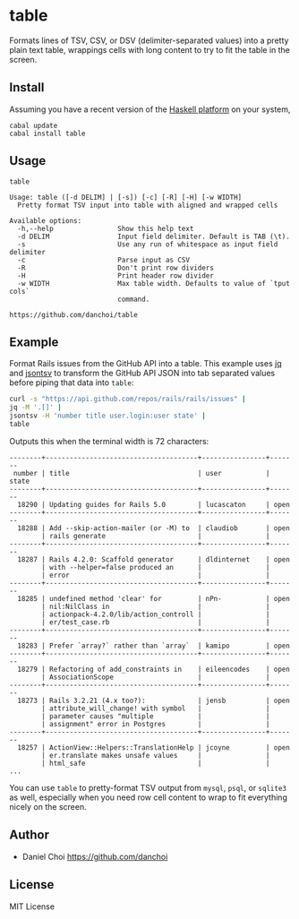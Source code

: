 # table

Formats lines of TSV, CSV, or DSV (delimiter-separated values) into a pretty
plain text table, wrappings cells with long content to try to fit the table in
the screen.


## Install

Assuming you have a recent version of the [Haskell
platform](https://www.haskell.org/platform/) on your system, 

    cabal update
    cabal install table

## Usage 

```
table

Usage: table ([-d DELIM] | [-s]) [-c] [-R] [-H] [-w WIDTH]
  Pretty format TSV input into table with aligned and wrapped cells

Available options:
  -h,--help                Show this help text
  -d DELIM                 Input field delimiter. Default is TAB (\t).
  -s                       Use any run of whitespace as input field delimiter
  -c                       Parse input as CSV
  -R                       Don't print row dividers
  -H                       Print header row divider
  -w WIDTH                 Max table width. Defaults to value of `tput cols`
                           command.

https://github.com/danchoi/table
```

## Example

Format Rails issues from the GitHub API into a table. This example uses
[jq](http://stedolan.github.io/jq/) and
[jsontsv](https://github.com/danchoi/jsontsv) to transform the GitHub API JSON
into tab separated values before piping that data into `table`:

```bash
curl -s "https://api.github.com/repos/rails/rails/issues" | 
jq -M '.[]' | 
jsontsv -H 'number title user.login:user state' |
table
```

Outputs this when the terminal width is 72 characters: 

```
--------+--------------------------------------+----------------+-------
 number | title                                | user           | state 
--------+--------------------------------------+----------------+-------
  18290 | Updating guides for Rails 5.0        | lucascaton     | open  
--------+--------------------------------------+----------------+-------
  18288 | Add --skip-action-mailer (or -M) to  | claudiob       | open  
        | rails generate                       |                |       
--------+--------------------------------------+----------------+-------
  18287 | Rails 4.2.0: Scaffold generator      | dldinternet    | open  
        | with --helper=false produced an      |                |       
        | error                                |                |       
--------+--------------------------------------+----------------+-------
  18285 | undefined method 'clear' for         | nPn-           | open  
        | nil:NilClass in                      |                |       
        | actionpack-4.2.0/lib/action_controll |                |       
        | er/test_case.rb                      |                |       
--------+--------------------------------------+----------------+-------
  18283 | Prefer `array?` rather than `array`  | kamipo         | open  
--------+--------------------------------------+----------------+-------
  18279 | Refactoring of add_constraints in    | eileencodes    | open  
        | AssociationScope                     |                |       
--------+--------------------------------------+----------------+-------
  18273 | Rails 3.2.21 (4.x too?):             | jensb          | open  
        | attribute_will_change! with symbol   |                |       
        | parameter causes "multiple           |                |       
        | assignment" error in Postgres        |                |       
--------+--------------------------------------+----------------+-------
  18257 | ActionView::Helpers::TranslationHelp | jcoyne         | open  
        | er.translate makes unsafe values     |                |       
        | html_safe                            |                |       
...
```

You can use `table` to pretty-format TSV output from `mysql`, `psql`, or
`sqlite3` as well, especially when you need row cell content to wrap to fit
everything nicely on the screen.

## Author

* Daniel Choi <https://github.com/danchoi>

## License

MIT License
